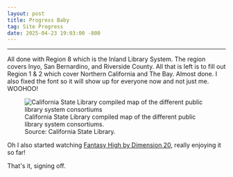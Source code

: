 ```yaml
---
layout: post
title: Progress Baby
tag: Site Progress
date: 2025-04-23 19:03:00 -800
---
```

---
All done with Region 8 which is the Inland Library System. The region covers Inyo, San Bernardino, and Riverside County. All that is left is to fill out Region 1 & 2 which cover 
Northern California and The Bay. Almost done. I also fixed the font so it will show up for everyone now and not just me. WOOHOO!

<figure>
  <img src="/Library-Website/images/posts/2025-04-23-Progress-Baby/2015-03-16-CLA-Library-Systems-Map.jpeg" alt="California State Library compiled map of the different public library system consortiums">
  <figcaption>California State Library compiled map of the different public library system consortiums.<br>Source: California State Library.</figcaption>
</figure>

Oh I also started watching <a href="https://youtube.com/playlist?list=PLhOoxQxz2yFOcJoLoPRyYzjqCbddeOjP4&si=3ZaKY_3Fm_v1PmNO">Fantasy High by Dimension 20</a>, really enjoying it so far!

That's it, signing off.
